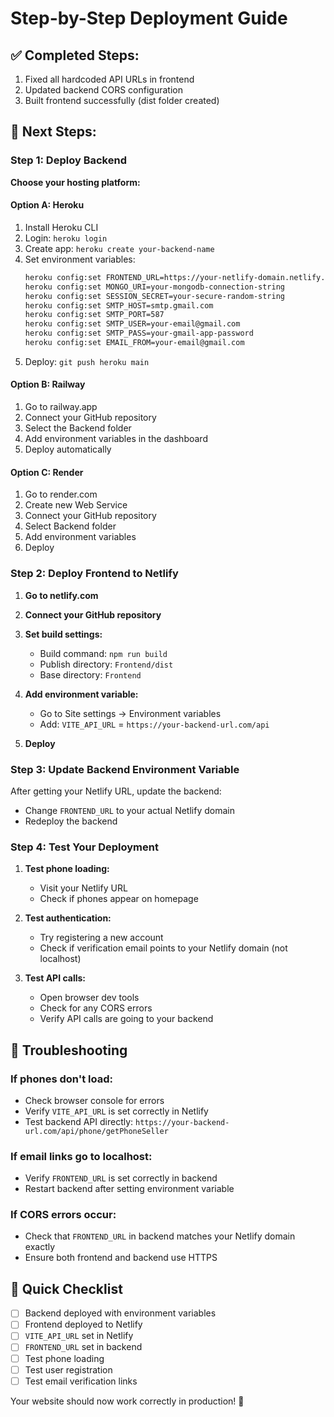 # Step-by-Step Deployment Guide

## ✅ Completed Steps:
1. Fixed all hardcoded API URLs in frontend
2. Updated backend CORS configuration
3. Built frontend successfully (dist folder created)

## 🚀 Next Steps:

### Step 1: Deploy Backend

**Choose your hosting platform:**

#### Option A: Heroku
1. Install Heroku CLI
2. Login: `heroku login`
3. Create app: `heroku create your-backend-name`
4. Set environment variables:
   ```bash
   heroku config:set FRONTEND_URL=https://your-netlify-domain.netlify.app
   heroku config:set MONGO_URI=your-mongodb-connection-string
   heroku config:set SESSION_SECRET=your-secure-random-string
   heroku config:set SMTP_HOST=smtp.gmail.com
   heroku config:set SMTP_PORT=587
   heroku config:set SMTP_USER=your-email@gmail.com
   heroku config:set SMTP_PASS=your-gmail-app-password
   heroku config:set EMAIL_FROM=your-email@gmail.com
   ```
5. Deploy: `git push heroku main`

#### Option B: Railway
1. Go to railway.app
2. Connect your GitHub repository
3. Select the Backend folder
4. Add environment variables in the dashboard
5. Deploy automatically

#### Option C: Render
1. Go to render.com
2. Create new Web Service
3. Connect your GitHub repository
4. Select Backend folder
5. Add environment variables
6. Deploy

### Step 2: Deploy Frontend to Netlify

1. **Go to netlify.com**
2. **Connect your GitHub repository**
3. **Set build settings:**
   - Build command: `npm run build`
   - Publish directory: `Frontend/dist`
   - Base directory: `Frontend`

4. **Add environment variable:**
   - Go to Site settings → Environment variables
   - Add: `VITE_API_URL` = `https://your-backend-url.com/api`

5. **Deploy**

### Step 3: Update Backend Environment Variable

After getting your Netlify URL, update the backend:
- Change `FRONTEND_URL` to your actual Netlify domain
- Redeploy the backend

### Step 4: Test Your Deployment

1. **Test phone loading:**
   - Visit your Netlify URL
   - Check if phones appear on homepage

2. **Test authentication:**
   - Try registering a new account
   - Check if verification email points to your Netlify domain (not localhost)

3. **Test API calls:**
   - Open browser dev tools
   - Check for any CORS errors
   - Verify API calls are going to your backend

## 🔧 Troubleshooting

### If phones don't load:
- Check browser console for errors
- Verify `VITE_API_URL` is set correctly in Netlify
- Test backend API directly: `https://your-backend-url.com/api/phone/getPhoneSeller`

### If email links go to localhost:
- Verify `FRONTEND_URL` is set correctly in backend
- Restart backend after setting environment variable

### If CORS errors occur:
- Check that `FRONTEND_URL` in backend matches your Netlify domain exactly
- Ensure both frontend and backend use HTTPS

## 📝 Quick Checklist

- [ ] Backend deployed with environment variables
- [ ] Frontend deployed to Netlify
- [ ] `VITE_API_URL` set in Netlify
- [ ] `FRONTEND_URL` set in backend
- [ ] Test phone loading
- [ ] Test user registration
- [ ] Test email verification links

Your website should now work correctly in production! 🎉
